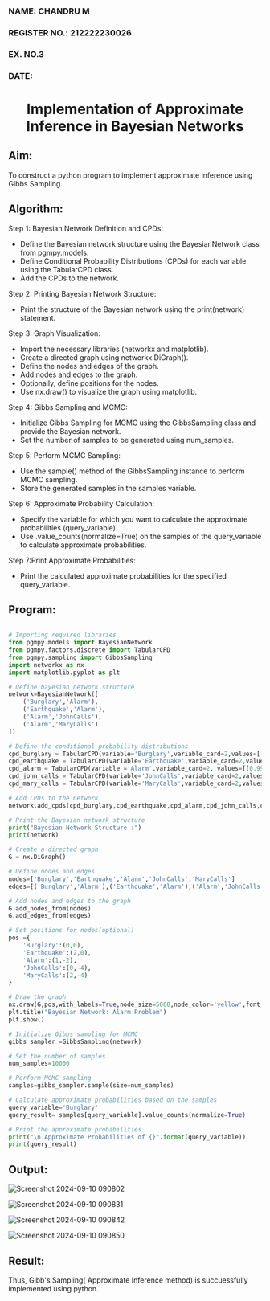 <H3>NAME: CHANDRU M</H3>
<H3>REGISTER NO.: 212222230026</H3>
<H3>EX. NO.3</H3>
<H3>DATE:</H3>
<H1 ALIGN =CENTER> Implementation of Approximate Inference in Bayesian Networks
</H1>

## Aim: 
   
   To construct a python program to implement approximate inference using Gibbs Sampling.</br>
   
## Algorithm:
   
   Step 1: Bayesian Network Definition and CPDs:<br>
    <ul> <li>Define the Bayesian network structure using the BayesianNetwork class from pgmpy.models.</li>
    <li>Define Conditional Probability Distributions (CPDs) for each variable using the TabularCPD class.</li>
    <li>Add the CPDs to the network.</li></ul>
    Step 2: Printing Bayesian Network Structure:<br>
    <ul><li>Print the structure of the Bayesian network using the print(network) statement.</li></ul>
   Step 3: Graph Visualization:
    <ul><li>Import the necessary libraries (networkx and matplotlib).</li>
    <li>Create a directed graph using networkx.DiGraph().</li>
    <li>Define the nodes and edges of the graph.</li>
    <li>Add nodes and edges to the graph.</li>
    <li>Optionally, define positions for the nodes.</li>
    <li>Use nx.draw() to visualize the graph using matplotlib.</li></ul>
    Step 4: Gibbs Sampling and MCMC:<br>
    <ul><li>Initialize Gibbs Sampling for MCMC using the GibbsSampling class and provide the Bayesian network.</li>
    <li>Set the number of samples to be generated using num_samples.</li></ul>
    Step 5: Perform MCMC Sampling:<br>
    <ul><li>Use the sample() method of the GibbsSampling instance to perform MCMC sampling.</li>
    <li>Store the generated samples in the samples variable.</li></ul>
    Step 6: Approximate Probability Calculation:<br>
    <ul><li>Specify the variable for which you want to calculate the approximate probabilities (query_variable).</li>
    <li>Use .value_counts(normalize=True) on the samples of the query_variable to calculate approximate probabilities.</li></ul>
    Step 7:Print Approximate Probabilities:<br>
    <ul><li>Print the calculated approximate probabilities for the specified query_variable.</li></ul>


## Program:
```python

# Importing required libraries
from pgmpy.models import BayesianNetwork
from pgmpy.factors.discrete import TabularCPD
from pgmpy.sampling import GibbsSampling
import networkx as nx
import matplotlib.pyplot as plt

# Define bayesian network structure
network=BayesianNetwork([
    ('Burglary','Alarm'),
    ('Earthquake','Alarm'),
    ('Alarm','JohnCalls'),
    ('Alarm','MaryCalls')
])

# Define the conditional probability distributions
cpd_burglary = TabularCPD(variable='Burglary',variable_card=2,values=[[0.999],[0.001]])
cpd_earthquake = TabularCPD(variable='Earthquake',variable_card=2,values=[[0.998],[0.002]])
cpd_alarm = TabularCPD(variable ='Alarm',variable_card=2, values=[[0.999, 0.71, 0.06, 0.05],[0.001, 0.29, 0.94, 0.95]],evidence=['Burglary','Earthquake'],evidence_card=[2,2])
cpd_john_calls = TabularCPD(variable='JohnCalls',variable_card=2,values=[[0.95,0.1],[0.05,0.9]],evidence=['Alarm'],evidence_card=[2])
cpd_mary_calls = TabularCPD(variable='MaryCalls',variable_card=2,values=[[0.99,0.3],[0.01,0.7]],evidence=['Alarm'],evidence_card=[2])

# Add CPDs to the network
network.add_cpds(cpd_burglary,cpd_earthquake,cpd_alarm,cpd_john_calls,cpd_mary_calls)

# Print the Bayesian network structure
print("Bayesian Network Structure :")
print(network)

# Create a directed graph
G = nx.DiGraph()

# Define nodes and edges
nodes=['Burglary','Earthquake','Alarm','JohnCalls','MaryCalls']
edges=[('Burglary','Alarm'),('Earthquake','Alarm'),('Alarm','JohnCalls'),('Alarm','MaryCalls')]

# Add nodes and edges to the graph
G.add_nodes_from(nodes)
G.add_edges_from(edges)

# Set positions for nodes(optional)
pos ={
    'Burglary':(0,0),
    'Earthquake':(2,0),
    'Alarm':(1,-2),
    'JohnCalls':(0,-4),
    'MaryCalls':(2,-4)
}

# Draw the graph
nx.draw(G,pos,with_labels=True,node_size=5000,node_color='yellow',font_size=10,font_weight='bold',arrowsize=12)
plt.title("Bayesian Network: Alarm Problem")
plt.show()

# Initialize Gibbs sampling for MCMC
gibbs_sampler =GibbsSampling(network)

# Set the number of samples
num_samples=10000

# Perform MCMC sampling
samples=gibbs_sampler.sample(size=num_samples)

# Calculate approximate probabilities based on the samples
query_variable='Burglary'
query_result= samples[query_variable].value_counts(normalize=True)

# Print the approximate probabilities
print("\n Approximate Probabilities of {}".format(query_variable))
print(query_result)
```


## Output:
![Screenshot 2024-09-10 090802](https://github.com/user-attachments/assets/ea59c992-353d-4f91-bd6d-d01206b477ed)

![Screenshot 2024-09-10 090831](https://github.com/user-attachments/assets/ff330143-55a3-47d8-9e6f-500fc31fe210)


![Screenshot 2024-09-10 090842](https://github.com/user-attachments/assets/92937bf1-24e7-4203-9130-b9317ab78e8d)

![Screenshot 2024-09-10 090850](https://github.com/user-attachments/assets/78cf404b-57ca-4748-b67c-8e0ce52f71c2)


## Result:
Thus, Gibb's Sampling( Approximate Inference method) is succuessfully implemented using python.
